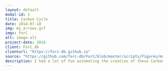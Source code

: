 ```yaml
---
layout: default
modal-id: 1
title: Carbon Cycle
date: 2014-07-18
img: my_arrows.gif
imgs: ForC
alt: image-alt
project-date: 2018
client: ForC_db
clienturl: "https://forc-db.github.io"
source: "https://github.com/forc-db/ForC/blob/master/scripts/Figures/my.arrows.R"
description: I had a lot of fun automating the creation of these Carbon cycle diagrams. They were originally drawn "by hand" in PowerPoint, only for tropical forest biomes (see the original version in <a href="https://onlinelibrary.wiley.com/doi/epdf/10.1111/gcb.13226">Anderson-Teixeira et al. (2016)</a>) but it became necessary to come up with a more efficient way when we expanded the analysis to all forest biomes. The process involved writing my own function to draw power-point like arrows that would take their width base on the importance of the flux in the Carbon cycle. All of the data used for these plots are from the ForC database, led by Dr. Kristina Anderson-Teixeira. Kristina is also the talented artist that drew the background of the diagrams. Learn more about what she does in her lab <a href="https://sites.google.com/site/forestecoclimlab/home">here</a>.
---
```


